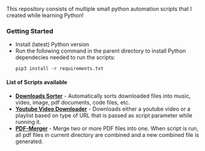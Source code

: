This repository consists of multiple small python automation scripts that I created while learning Python!

### Getting Started
- Install (latest) Python version
- Run the following command in the parent directory to install Python dependecies needed to run the scripts:
   ```
   pip3 install -r requirements.txt
   ```

#### List of Scripts available
- **[Downloads Sorter](./Automated-Downloads-Sorter/)** - Automatically sorts downloaded files into music, video, image, pdf documents, code files, etc.
- **[Youtube Video Downloader](yt-downloader.py)** - Downloads either a youtube video or a playlist based on type of URL that is passed as script parameter while running it.
- **[PDF-Merger](./PDF-Merger/)** - Merge two or more PDF files into one. When script is run, all pdf files in current directory are combined and a new combined file is generated.